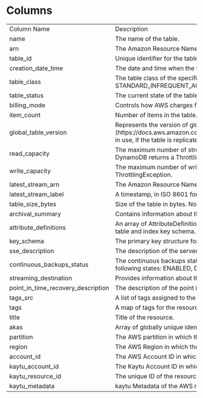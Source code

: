 # Columns  

<table>
	<tr><td>Column Name</td><td>Description</td></tr>
	<tr><td>name</td><td>The name of the table.</td></tr>
	<tr><td>arn</td><td>The Amazon Resource Name (ARN) that uniquely identifies the table.</td></tr>
	<tr><td>table_id</td><td>Unique identifier for the table.</td></tr>
	<tr><td>creation_date_time</td><td>The date and time when the table was created.</td></tr>
	<tr><td>table_class</td><td>The table class of the specified table. Valid values are STANDARD and STANDARD_INFREQUENT_ACCESS.</td></tr>
	<tr><td>table_status</td><td>The current state of the table.</td></tr>
	<tr><td>billing_mode</td><td>Controls how AWS charges for read and write throughput and manage capacity.</td></tr>
	<tr><td>item_count</td><td>Number of items in the table. Note that this is an approximate value.</td></tr>
	<tr><td>global_table_version</td><td>Represents the version of global tables (https://docs.aws.amazon.com/amazondynamodb/latest/developerguide/GlobalTables.html) in use, if the table is replicated across AWS Regions.</td></tr>
	<tr><td>read_capacity</td><td>The maximum number of strongly consistent reads consumed per second before DynamoDB returns a ThrottlingException.</td></tr>
	<tr><td>write_capacity</td><td>The maximum number of writes consumed per second before DynamoDB returns a ThrottlingException.</td></tr>
	<tr><td>latest_stream_arn</td><td>The Amazon Resource Name (ARN) that uniquely identifies the latest stream for this table.</td></tr>
	<tr><td>latest_stream_label</td><td>A timestamp, in ISO 8601 format, for this stream.</td></tr>
	<tr><td>table_size_bytes</td><td>Size of the table in bytes. Note that this is an approximate value.</td></tr>
	<tr><td>archival_summary</td><td>Contains information about the table archive.</td></tr>
	<tr><td>attribute_definitions</td><td>An array of AttributeDefinition objects. Each of these objects describes one attribute in the table and index key schema.</td></tr>
	<tr><td>key_schema</td><td>The primary key structure for the table.</td></tr>
	<tr><td>sse_description</td><td>The description of the server-side encryption status on the specified table.</td></tr>
	<tr><td>continuous_backups_status</td><td>The continuous backups status of the table. ContinuousBackupsStatus can be one of the following states: ENABLED, DISABLED.</td></tr>
	<tr><td>streaming_destination</td><td>Provides information about the status of Kinesis streaming.</td></tr>
	<tr><td>point_in_time_recovery_description</td><td>The description of the point in time recovery settings applied to the table.</td></tr>
	<tr><td>tags_src</td><td>A list of tags assigned to the table.</td></tr>
	<tr><td>tags</td><td>A map of tags for the resource.</td></tr>
	<tr><td>title</td><td>Title of the resource.</td></tr>
	<tr><td>akas</td><td>Array of globally unique identifier strings (also known as) for the resource.</td></tr>
	<tr><td>partition</td><td>The AWS partition in which the resource is located (aws, aws-cn, or aws-us-gov).</td></tr>
	<tr><td>region</td><td>The AWS Region in which the resource is located.</td></tr>
	<tr><td>account_id</td><td>The AWS Account ID in which the resource is located.</td></tr>
	<tr><td>kaytu_account_id</td><td>The Kaytu Account ID in which the resource is located.</td></tr>
	<tr><td>kaytu_resource_id</td><td>The unique ID of the resource in Kaytu.</td></tr>
	<tr><td>kaytu_metadata</td><td>kaytu Metadata of the AWS resource.</td></tr>
</table>